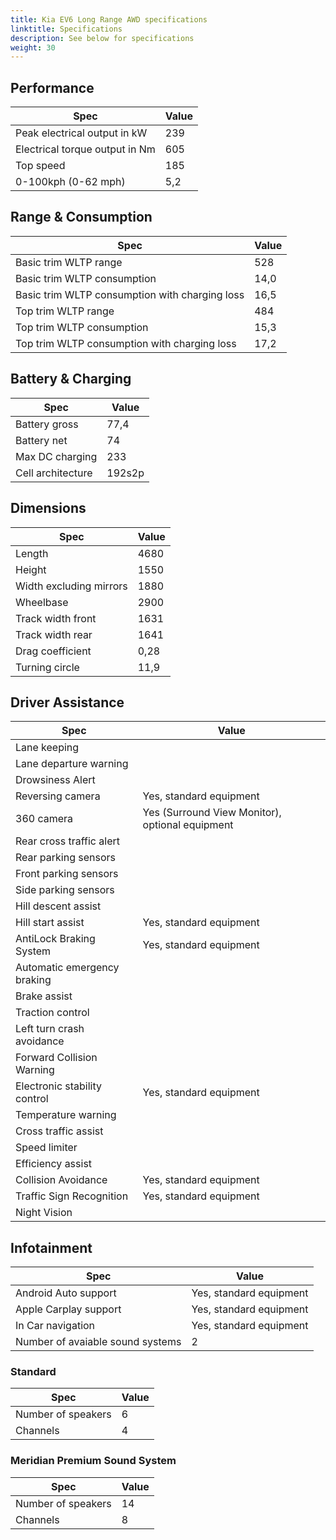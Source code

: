 ```yaml
---
title: Kia EV6 Long Range AWD specifications
linktitle: Specifications
description: See below for specifications
weight: 30
---
```


## Performance
|Spec|Value|
|----|-----|
|Peak electrical output in kW|239|
|Electrical torque output in Nm|605|
|Top speed|185|
|0-100kph (0-62 mph)|5,2|



## Range & Consumption
|Spec|Value|
|----|-----|
|Basic trim WLTP range|528|
|Basic trim WLTP consumption|14,0|
|Basic trim WLTP consumption with charging loss|16,5|
|Top trim WLTP range|484|
|Top trim WLTP consumption|15,3|
|Top trim WLTP consumption with charging loss|17,2|



## Battery & Charging
|Spec|Value|
|----|-----|
|Battery gross|77,4|
|Battery net|74|
|Max DC charging|233|
|Cell architecture|192s2p|



## Dimensions
|Spec|Value|
|----|-----|
|Length|4680|
|Height|1550|
|Width excluding mirrors|1880|
|Wheelbase|2900|
|Track width front|1631|
|Track width rear|1641|
|Drag coefficient|0,28|
|Turning circle|11,9|

## Driver Assistance
|Spec|Value|
|----|-----|
|Lane keeping||
|Lane departure warning||
|Drowsiness Alert||
|Reversing camera|Yes, standard equipment|
|360 camera|Yes (Surround View Monitor), optional equipment|
|Rear cross traffic alert||
|Rear parking sensors||
|Front parking sensors||
|Side parking sensors||
|Hill descent assist||
|Hill start assist|Yes, standard equipment|
|AntiLock Braking System|Yes, standard equipment|
|Automatic emergency braking||
|Brake assist||
|Traction control||
|Left turn crash avoidance||
|Forward Collision Warning||
|Electronic stability control|Yes, standard equipment|
|Temperature warning||
|Cross traffic assist||
|Speed limiter||
|Efficiency assist||
|Collision Avoidance|Yes, standard equipment|
|Traffic Sign Recognition|Yes, standard equipment|
|Night Vision||

## Infotainment
|Spec|Value|
|----|-----|
|Android Auto support|Yes, standard equipment|
|Apple Carplay support|Yes, standard equipment|
|In Car navigation|Yes, standard equipment|
|Number of avaiable sound systems|2|

### Standard
|Spec|Value|
|----|-----|
|Number of speakers|6|
|Channels|4|

### Meridian Premium Sound System
|Spec|Value|
|----|-----|
|Number of speakers|14|
|Channels|8|
